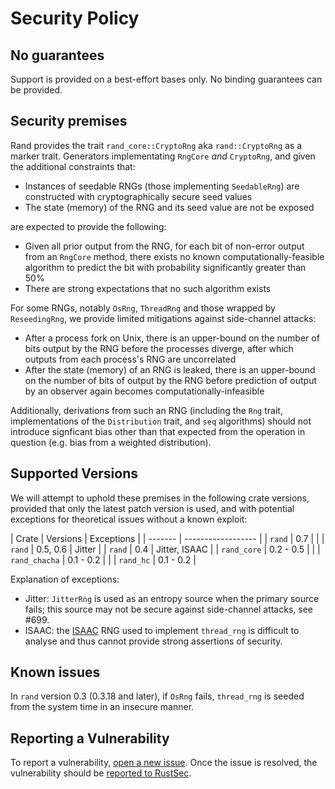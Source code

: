 # Security Policy

## No guarantees

Support is provided on a best-effort bases only.
No binding guarantees can be provided.

## Security premises

Rand provides the trait `rand_core::CryptoRng` aka `rand::CryptoRng` as a marker
trait. Generators implementating `RngCore` *and* `CryptoRng`, and given the
additional constraints that:

-   Instances of seedable RNGs (those implementing `SeedableRng`) are
    constructed with cryptographically secure seed values
-   The state (memory) of the RNG and its seed value are not be exposed

are expected to provide the following:

-   Given all prior output from the RNG, for each bit of non-error output from
    an `RngCore` method, there exists no known computationally-feasible
    algorithm to predict the bit with probability significantly greater than 50%
-   There are strong expectations that no such algorithm exists

For some RNGs, notably `OsRng`, `ThreadRng` and those wrapped by `ReseedingRng`,
we provide limited mitigations against side-channel attacks:

-   After a process fork on Unix, there is an upper-bound on the number of bits
    output by the RNG before the processes diverge, after which outputs from
    each process's RNG are uncorrelated
-   After the state (memory) of an RNG is leaked, there is an upper-bound on the
    number of bits of output by the RNG before prediction of output by an
    observer again becomes computationally-infeasible

Additionally, derivations from such an RNG (including the `Rng` trait,
implementations of the `Distribution` trait, and `seq` algorithms) should not
introduce signficant bias other than that expected from the operation in
question (e.g. bias from a weighted distribution).

## Supported Versions

We will attempt to uphold these premises in the following crate versions,
provided that only the latest patch version is used, and with potential
exceptions for theoretical issues without a known exploit:

| Crate | Versions | Exceptions |
| ------- | ------------------ |
| `rand` | 0.7 |  |
| `rand` | 0.5, 0.6 | Jitter |
| `rand` | 0.4 | Jitter, ISAAC |
| `rand_core` | 0.2 - 0.5 | |
| `rand_chacha` | 0.1 - 0.2 | |
| `rand_hc` | 0.1 - 0.2 |

Explanation of exceptions:

-   Jitter: `JitterRng` is used as an entropy source when the primary source
    fails; this source may not be secure against side-channel attacks, see #699.
-   ISAAC: the [ISAAC](https://burtleburtle.net/bob/rand/isaacafa.html) RNG used
    to implement `thread_rng` is difficult to analyse and thus cannot provide
    strong assertions of security.

## Known issues

In `rand` version 0.3 (0.3.18 and later), if `OsRng` fails, `thread_rng` is
seeded from the system time in an insecure manner.

## Reporting a Vulnerability

To report a vulnerability, [open a new issue](https://github.com/rust-random/rand/issues/new).
Once the issue is resolved, the vulnerability should be [reported to RustSec](https://github.com/RustSec/advisory-db/blob/master/CONTRIBUTING.md).
